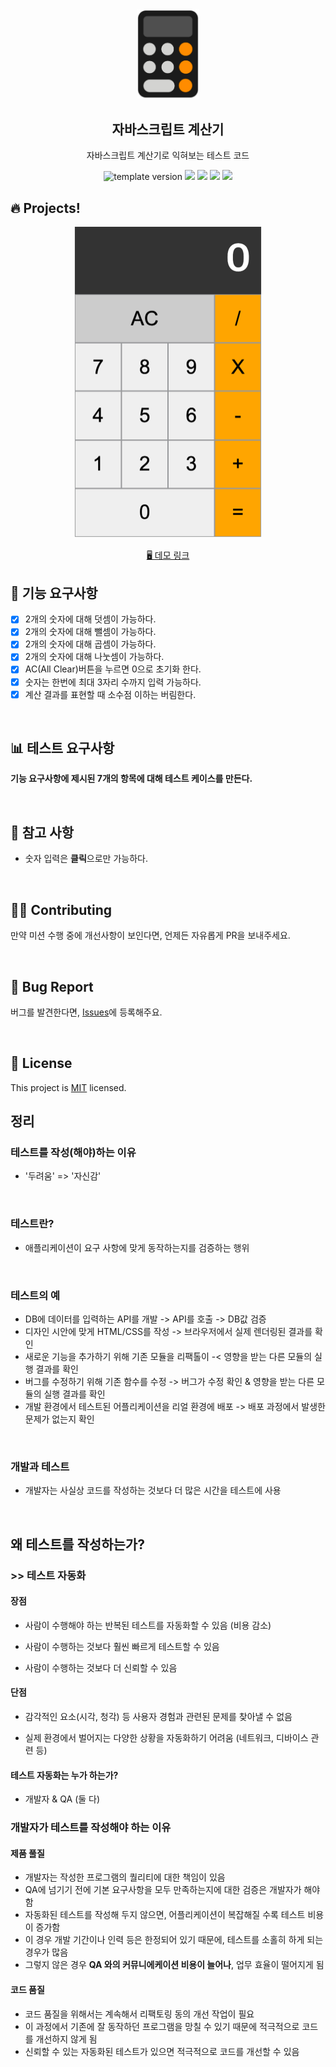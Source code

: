 <br/>
<br/>

<p align="middle" >
  <img width="100px;" src="src/images/calculator_icon.png"/>
</p>
<h2 align="middle">자바스크립트 계산기</h2>
<p align="middle">자바스크립트 계산기로 익혀보는 테스트 코드</p>
<p align="middle">
  <img src="https://img.shields.io/badge/version-1.0.0-blue?style=flat-square" alt="template version"/>
  <img src="https://img.shields.io/badge/language-html-red.svg?style=flat-square"/>
  <img src="https://img.shields.io/badge/language-css-blue.svg?style=flat-square"/>
  <img src="https://img.shields.io/badge/language-js-yellow.svg?style=flat-square"/>
  <img src="https://img.shields.io/badge/license-MIT-brightgreen.svg?style=flat-square"/>
</p>

## 🔥 Projects!

<p align="middle">
  <img width="300" src="src/images/calculator_ui.png">
</p>

<p align="middle">
  <a href="https://blackcoffee-study.github.io/js-calculator-test/">🖥️ 데모 링크</a>
</p>

## 🎯 기능 요구사항

- [x] 2개의 숫자에 대해 덧셈이 가능하다.
- [x] 2개의 숫자에 대해 뺄셈이 가능하다.
- [x] 2개의 숫자에 대해 곱셈이 가능하다.
- [x] 2개의 숫자에 대해 나눗셈이 가능하다.
- [x] AC(All Clear)버튼을 누르면 0으로 초기화 한다.
- [x] 숫자는 한번에 최대 3자리 수까지 입력 가능하다.
- [x] 계산 결과를 표현할 때 소수점 이하는 버림한다.

<br/>

## 📊 테스트 요구사항

**기능 요구사항에 제시된 7개의 항목에 대해 테스트 케이스를 만든다.**

<br/>

## 📄 참고 사항

- 숫자 입력은 **클릭**으로만 가능하다.

<br/>

## 👏🏼 Contributing

만약 미션 수행 중에 개선사항이 보인다면, 언제든 자유롭게 PR을 보내주세요.

<br/>

## 🐞 Bug Report

버그를 발견한다면, [Issues](https://github.com/blackcoffee-study/js-calculator/issues)에 등록해주요.

<br/>

## 📝 License

This project is [MIT](https://github.com/blackcoffee-study/js-calculator/blob/master/LICENSE) licensed.

## 정리

### 테스트를 작성(해야)하는 이유

- '두려움' => '자신감'

<br/>

### 테스트란?

- 애플리케이션이 요구 사항에 맞게 동작하는지를 검증하는 행위

<br/>

### 테스트의 예

- DB에 데이터를 입력하는 API를 개발 -> API를 호출 -> DB값 검증
- 디자인 시안에 맞게 HTML/CSS를 작성 -> 브라우저에서 실제 렌더링된 결과를 확인
- 새로운 기능을 추가하기 위해 기존 모듈을 리팩톨이 -< 영향을 받는 다른 모듈의 실행 결과를 확인
- 버그를 수정하기 위해 기존 함수를 수정 -> 버그가 수정 확인 & 영향을 받는 다른 모듈의 실행 결과를 확인
- 개발 환경에서 테스트된 어플리케이션을 리얼 환경에 배포 -> 배포 과정에서 발생한 문제가 없는지 확인

<br/>

### 개발과 테스트

- 개발자는 사실상 코드를 작성하는 것보다 더 많은 시간을 테스트에 사용

<br/>

## 왜 테스트를 작성하는가?

### >> 테스트 자동화

#### 장점

- 사람이 수행해야 하는 반복된 테스트를 자동화할 수 있음 (비용 감소)

* 사람이 수행하는 것보다 훨씬 빠르게 테스트할 수 있음

- 사람이 수행하는 것보다 더 신뢰할 수 있음

#### 단점

- 감각적인 요소(시각, 청각) 등 사용자 경험과 관련된 문제를 찾아낼 수 없음

* 실제 환경에서 벌어지는 다양한 상황을 자동화하기 어려움 (네트워크, 디바이스 관련 등)

#### 테스트 자동화는 누가 하는가?

- 개발자 & QA (둘 다)

### 개발자가 테스트를 작성해야 하는 이유

#### 제품 풀질

- 개발자는 작성한 프로그램의 퀄리티에 대한 책임이 있음
- QA에 넘기기 전에 기본 요구사항을 모두 만족하는지에 대한 검증은 개발자가 해야 함
- 자동화된 테스트를 작성해 두지 않으면, 어플리케이션이 복잡해질 수록 테스트 비용이 증가함
- 이 경우 개발 기간이나 인력 등은 한정되어 있기 때문에, 테스트를 소홀히 하게 되는 경우가 많음
- 그렇지 않은 경우 **QA 와의 커뮤니에케이션 비용이 늘어나**, 업무 효율이 떨어지게 됨

#### 코드 품질

- 코드 품질을 위해서는 계속해서 리팩토링 동의 개선 작업이 필요
- 이 과정에서 기존에 잘 동작하던 프로그램을 망칠 수 있기 때문에 적극적으로 코드를 개선하지 않게 됨
- 신뢰할 수 있는 자동화된 테스트가 있으면 적극적으로 코드를 개선할 수 있음

